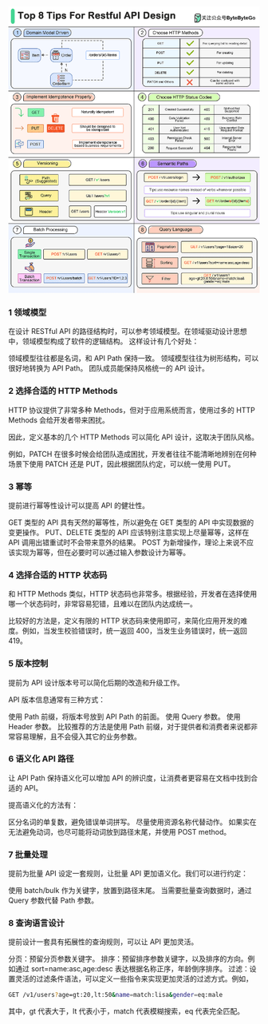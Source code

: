 ![img.png](640.gif)
### 1 领域模型

在设计 RESTful API 的路径结构时，可以参考领域模型。在领域驱动设计思想中，领域模型构成了软件的逻辑结构。
这样设计有几个好处：

领域模型往往都是名词，和 API Path 保持一致。
领域模型往往为树形结构，可以很好地转换为 API Path。
团队成员能保持风格统一的 API 设计。

### 2 选择合适的 HTTP Methods

HTTP 协议提供了非常多种 Methods，但对于应用系统而言，使用过多的 HTTP Methods 会给开发者带来困扰。

因此，定义基本的几个 HTTP Methods 可以简化 API 设计，这取决于团队风格。

例如，PATCH 在很多时候会给团队造成困扰，开发者往往不能清晰地辨别在何种场景下使用 PATCH 还是 PUT，因此根据团队约定，可以统一使用
PUT。

### 3 幂等

提前进行幂等性设计可以提高 API 的健壮性。

GET 类型的 API 具有天然的幂等性，所以避免在 GET 类型的 API 中实现数据的变更操作。
PUT、DELETE 类型的 API 应该特别注意实现上尽量幂等，这样在 API 调用出错重试时不会带来意外的结果。
POST 为新增操作，理论上来说不应该实现为幂等，但在必要时可以通过输入参数设计为幂等。

### 4 选择合适的 HTTP 状态码

和 HTTP Methods 类似，HTTP 状态码也非常多。根据经验，开发者在选择使用哪一个状态码时，非常容易犯错，且难以在团队内达成统一。

比较好的方法是，定义有限的 HTTP 状态码来使用即可，来简化应用开发的难度。例如，当发生校验错误时，统一返回 400，当发生业务错误时，统一返回
419。

### 5 版本控制

提前为 API 设计版本号可以简化后期的改造和升级工作。

API 版本信息通常有三种方式：

使用 Path 前缀，将版本号放到 API Path 的前面。
使用 Query 参数。
使用 Header 参数。
比较推荐的方法是使用 Path 前缀，对于提供者和消费者来说都非常容易理解，且不会侵入其它的业务参数。

### 6 语义化 API 路径

让 API Path 保持语义化可以增加 API 的辨识度，让消费者更容易在文档中找到合适的 API。

提高语义化的方法有：

区分名词的单复数，避免错误单词拼写。
尽量使用资源名称代替动作。
如果实在无法避免动词，也尽可能将动词放到路径末尾，并使用 POST method。

### 7 批量处理

提前为批量 API 设定一套规则，让批量 API 更加语义化。我们可以进行约定：

使用 batch/bulk 作为关键字，放置到路径末尾。
当需要批量查询数据时，通过 Query 参数代替 Path 参数。

### 8 查询语言设计

提前设计一套具有拓展性的查询规则，可以让 API 更加灵活。

分页：预留分页参数关键字。
排序：预留排序参数关键字，以及排序的方向。例如通过 sort=name:asc,age:desc 表达根据名称正序，年龄倒序排序。
过滤：设置灵活的过滤条件语法，可以定义一些指令来实现更加灵活的过滤方式。例如，
```sh
GET /v1/users?age=gt:20,lt:50&name=match:lisa&gender=eq:male
```
其中，gt 代表大于，lt 代表小于，match 代表模糊搜索，eq 代表完全匹配。